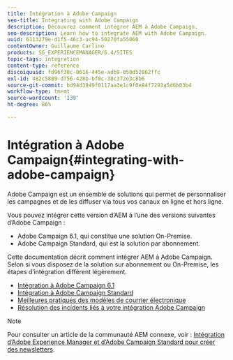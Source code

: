 ```yaml
---
title: Intégration à Adobe Campaign
seo-title: Integrating with Adobe Campaign
description: Découvrez comment intégrer AEM à Adobe Campaign.
seo-description: Learn how to integrate AEM with Adobe Campaign.
uuid: 6113279e-d1f5-46c3-ac94-50270fa55060
contentOwner: Guillaume Carlino
products: SG_EXPERIENCEMANAGER/6.4/SITES
topic-tags: integration
content-type: reference
discoiquuid: fd96f30c-0616-445e-adb9-050d52862ffc
exl-id: 482c5889-d756-428b-bf0c-38c372e3c8b6
source-git-commit: bd94d3949f0117aa3e1c9f0e84f7293a5d6b03b4
workflow-type: tm+mt
source-wordcount: '139'
ht-degree: 86%

---
```


# Intégration à Adobe Campaign{#integrating-with-adobe-campaign}

Adobe Campaign est un ensemble de solutions qui permet de personnaliser les campagnes et de les diffuser via tous vos canaux en ligne et hors ligne.

Vous pouvez intégrer cette version d’AEM à l’une des versions suivantes d’Adobe Campaign :

* Adobe Campaign 6.1, qui constitue une solution On-Premise.
* Adobe Campaign Standard, qui est la solution par abonnement.

Cette documentation décrit comment intégrer AEM à Adobe Campaign. Selon si vous disposez de la solution sur abonnement ou On-Premise, les étapes d’intégration diffèrent légèrement.

* [Intégration à Adobe Campaign 6.1](/help/sites-administering/campaignonpremise.md)
* [Intégration à Adobe Campaign Standard](/help/sites-administering/campaignstandard.md)
* [Meilleures pratiques des modèles de courrier électronique](/help/sites-administering/best-practices-for-email-templates.md)
* [Résolution des incidents liés à votre intégration Adobe Campaign](/help/sites-administering/troubleshooting-campaignintegration.md)

>[!NOTE]
>
>Pour consulter un article de la communauté AEM connexe, voir : [Intégration d’Adobe Experience Manager et d’Adobe Campaign Standard pour créer des newsletters](https://helpx.adobe.com/fr/experience-manager/using/aem_campaign.html).
